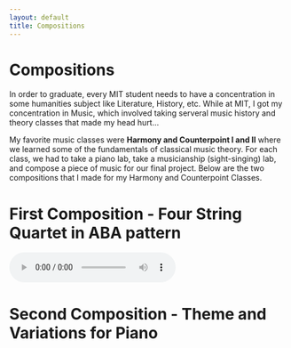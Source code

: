 ```yaml
---
layout: default
title: Compositions
---
```

# Compositions
In order to graduate, every MIT student needs to have a concentration in
some humanities subject like Literature, History, etc. While at MIT, I 
got my concentration in Music, which involved taking serveral music history
and theory classes that made my head hurt...

My favorite music classes were **Harmony and Counterpoint I and II** where
we learned some of the fundamentals of classical music theory. For each
class, we had to take a piano lab, take a musicianship (sight-singing) lab, 
and compose a piece of music for our final project. Below are the two
compositions that I made for my Harmony and Counterpoint Classes.

# First Composition - Four String Quartet in ABA pattern
<audio controls>
  <source src="21M.301_Final_Project.ogg" type="audio/ogg">
  <source src="21M.301_Final_Project.mp3" type="audio/mpeg">
Your browser does not support the audio element.
</audio>

# Second Composition - Theme and Variations for Piano